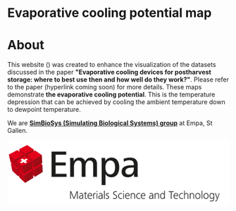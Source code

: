 # Evaporative cooling potential map

# About
This website () was created to enhance the visualization of the datasets discussed in the paper <b>"Evaporative cooling devices for postharvest storage: where to best use then and how well do they work?"</b>. Please refer to the paper (hyperlink coming soon) for more details.
These maps demonstrate <b>the evaporative cooling potential</b>. This is the temperature depression that can be achieved by cooling the ambient temperature down to dewpoint temperature.</p>
    <p>We are <a href="https://www.empa.ch/web/simbiosys/overview" target="_blank"><b>SimBioSys (Simulating Biological Systems) group</b></a> at Empa, St Gallen.</p>
    <a href="https://www.empa.ch/" target="_blank"><img src="img/company_logo.png" alt="Empa logo"></a>
